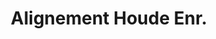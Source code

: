 ---
title: "Alignement Houde Enr."
url: /saint-boniface/alignement-houde-enr/
shop: Autowerkstatt
---